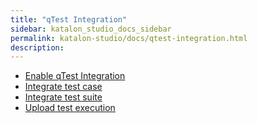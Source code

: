 ```yaml
---
title: "qTest Integration" 
sidebar: katalon_studio_docs_sidebar
permalink: katalon-studio/docs/qtest-integration.html 
description: 
---
```

*   [Enable qTest Integration](/display/KD/Enable+qTest+Integration)
*   [Integrate test case](/display/KD/Integrate+test+case)
*   [Integrate test suite](/display/KD/Integrate+test+suite)
*   [Upload test execution](/display/KD/Upload+test+execution)